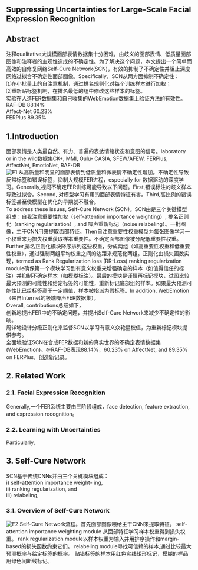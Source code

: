 
## Suppressing Uncertainties for Large-Scale Facial Expression Recognition   
## Abstract  
注释qualitative大规模面部表情数据集十分困难，由歧义的面部表情、低质量面部图像和注释者的主观性造成的不确定性。为了解决这个问题，本文提出一个简单而高效的自修复网络Self-Cure Network(SCN)，有效的抑制了不确定性并阻止深度网络过拟合不确定性面部图像。Specifically，SCN从两方面抑制不确定性：  
⑴在小批量上的自注意机制，通过排名规则化对每个训练样本进行加权；  
⑵重新贴标签机制，在排名最低的组中修改这些样本的标签。  
实验在人造FER数据集和自己收集的WebEmotion数据集上验证方法的有效性。  
RAF-DB 88.14%  
Affect-Net 60.23%   
FERPlus 89.35%  
## 1.Introduction   
面部表情是人类最自然、有力、普遍的表达情绪状态和意图的信号。laboratory or in the wild数据集CK+, MMI, Oulu- CASIA, SFEW/AFEW, FERPlus, AffectNet, EmotioNet, RAF-DB   
![F1]()
从高质量和明显的面部表情到低质量和微表情不确定性增加。不确定性导致反常标签和错误标签，抑制大规模FER进程，especially for 数据驱动的深度学习。Generally,视同不确定FER训练可能导致以下问题。First,错误标注的歧义样本导致过拟合。Second, 对模型学习有用的面部表情特征有害。Third,高比例的错误标签甚至使模型在优化的早期就不融合。  
To address these issues, Self-Cure Network (SCN)。SCN由是三个关键模型组成：自我注意重要性加权（self-attention importance weighting）, 排名正则化（ranking regularization）, and 噪声重新标记（noise relabeling）。一批图像，主干CNN用来提取面部特征。Then自注意重要性权重模型为每张图像学习一个权重来为损失权重获取样本重要性。不确定面部图像被分配低重要性权重。Further,排名正则化模块降序排列这些权重，分成两组（如高重要性权重和低重要性权重），通过强制两组平均权重之间的边距来规范化两组。正则化由损失函数实现，termed as Rank Regularization loss (RR-Loss).ranking regularization module确保第一个模块学习到有意义权重来增强确定的样本（如值得信任的标注）并抑制不确定样本（如模糊标注）。最后的模块是谨慎再标记模块，试图比较最大预测的可能性和给定标签的可能性，重新标记底部组的样本。如果最大预测可能性比已给标签高于一定阈值，样本被指派为假标签。In addition, WebEmotion（来自Internet的极端噪声FER数据集）。  
Overall, contributions总结如下，  
创新地提出FER中的不确定问题，并提出Self-Cure Network来减少不确定性的影响。  
周详地设计分级正则化来监督SCN以学习有意义众艳星权值，为重新标记模块提供参考。  
全面地验证SCN在合成FER数据和新的真实世界的不确定表情数据集(WebEmotion)。在RAF-DB表现88.14%，60.23% on AffectNet, and 89.35% on FERPlus，创造新记录。  
## 2. Related Work  
### 2.1. Facial Expression Recognition  
Generally,一个FER系统主要由三阶段组成，face detection, feature extraction, and expression recognition。  
### 2.2. Learning with Uncertainties  
Particularly,   
## 3. Self-Cure Network  
SCN基于传统CNNs并由三个关键模块组成：  
 i) self-attention importance weight- ing,   
 ii) ranking regularization, and   
 iii) relabeling,  
### 3.1. Overview of Self-Cure Network  
![F2]()
Self-Cure Network流程。首先面部图像喂给主干CNN来提取特征。
self-attention importance weighting module 从面部特征学习样本权重得到损失权重。
rank regularization module以样本权重为输入并用排序操作和margin-based的损失函数约束它们。
relabeling module寻找可信赖的样本,通过比较最大预测概率与给定标签的概率。
贴错标签的样本用红色实线矩形标记，模糊的样品用绿色间断线标记。
